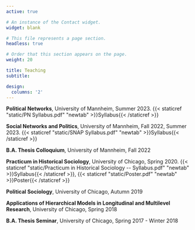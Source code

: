```yaml
---
active: true

# An instance of the Contact widget.
widget: blank

# This file represents a page section.
headless: true

# Order that this section appears on the page.
weight: 20

title: Teaching
subtitle:

design:
  columns: '2'
---
```


**Political Networks**, University of Mannheim, Summer 2023. {{< staticref "static/PN Syllabus.pdf" "newtab" >}}Syllabus{{< /staticref >}}

**Social Networks and Politics**, University of Mannheim, Fall 2022, Summer 2023. {{< staticref "static/SNAP Syllabus.pdf" "newtab" >}}Syllabus{{< /staticref >}}

**B.A. Thesis Colloquium**, University of Mannheim, Fall 2022

**Practicum in Historical Sociology**, University of Chicago, Spring 2020. {{< staticref "static/Practicum in Historical Sociology -- Syllabus.pdf" "newtab" >}}Syllabus{{< /staticref >}}, {{< staticref "static/Poster.pdf" "newtab" >}}Poster{{< /staticref >}}

**Political Sociology**, University of Chicago, Autumn 2019

**Applications of Hierarchical Models in Longitudinal and Multilevel Research**, University of Chicago, Spring 2018

**B.A. Thesis Seminar**, University of Chicago, Spring 2017 - Winter 2018
